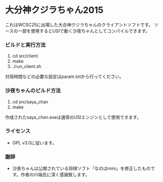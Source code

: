 # 大分神クジラちゃん2015 #

これはWCSC25に出場した大合神クジラちゃんのクライアントソフトです。
ソースの一部を使用するとUSIで動く沙夜ちゃんとしてコンパイルできます。

### ビルドと実行方法 ###

1. cd src/client
2. make
3. ./run_client.sh

対局時間などの必要な設定はparam.txtから行ってください。

### 沙夜ちゃんのビルド方法 ###

1. cd src/saya_chan
2. make

作成されたsaya_chan.exeは通常のUSIエンジンとして使用できます。

### ライセンス ###

* GPL v3.0に従います。

### 謝辞 ###

* 沙夜ちゃんは公開されている将棋ソフト「なのはmini」を修正したものです。作者の川端氏に深く感謝致します。
